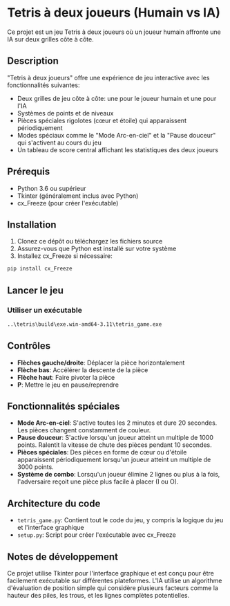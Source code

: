 # Tetris à deux joueurs (Humain vs IA)

Ce projet est un jeu Tetris à deux joueurs où un joueur humain affronte une IA sur deux grilles côte à côte.

## Description

"Tetris à deux joueurs" offre une expérience de jeu interactive avec les fonctionnalités suivantes:

- Deux grilles de jeu côte à côte: une pour le joueur humain et une pour l'IA
- Systèmes de points et de niveaux
- Pièces spéciales rigolotes (cœur et étoile) qui apparaissent périodiquement
- Modes spéciaux comme le "Mode Arc-en-ciel" et la "Pause douceur" qui s'activent au cours du jeu
- Un tableau de score central affichant les statistiques des deux joueurs

## Prérequis

- Python 3.6 ou supérieur
- Tkinter (généralement inclus avec Python)
- cx_Freeze (pour créer l'exécutable)

## Installation

1. Clonez ce dépôt ou téléchargez les fichiers source
2. Assurez-vous que Python est installé sur votre système
3. Installez cx_Freeze si nécessaire:

```bash
pip install cx_Freeze
```

## Lancer le jeu

### Utiliser un exécutable

```bash
..\tetris\build\exe.win-amd64-3.11\tetris_game.exe
```

## Contrôles

- **Flèches gauche/droite**: Déplacer la pièce horizontalement
- **Flèche bas**: Accélérer la descente de la pièce
- **Flèche haut**: Faire pivoter la pièce
- **P**: Mettre le jeu en pause/reprendre

## Fonctionnalités spéciales

- **Mode Arc-en-ciel**: S'active toutes les 2 minutes et dure 20 secondes. Les pièces changent constamment de couleur.
- **Pause douceur**: S'active lorsqu'un joueur atteint un multiple de 1000 points. Ralentit la vitesse de chute des pièces pendant 10 secondes.
- **Pièces spéciales**: Des pièces en forme de cœur ou d'étoile apparaissent périodiquement lorsqu'un joueur atteint un multiple de 3000 points.
- **Système de combo**: Lorsqu'un joueur élimine 2 lignes ou plus à la fois, l'adversaire reçoit une pièce plus facile à placer (I ou O).

## Architecture du code

- `tetris_game.py`: Contient tout le code du jeu, y compris la logique du jeu et l'interface graphique
- `setup.py`: Script pour créer l'exécutable avec cx_Freeze

## Notes de développement

Ce projet utilise Tkinter pour l'interface graphique et est conçu pour être facilement exécutable sur différentes plateformes. L'IA utilise un algorithme d'évaluation de position simple qui considère plusieurs facteurs comme la hauteur des piles, les trous, et les lignes complètes potentielles.
